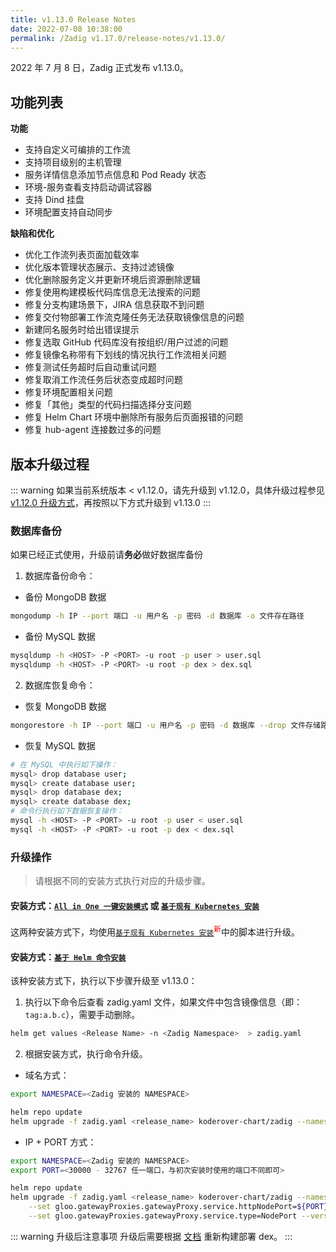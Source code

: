 ```yaml
---
title: v1.13.0 Release Notes
date: 2022-07-08 10:38:00
permalink: /Zadig v1.17.0/release-notes/v1.13.0/
---
```


2022 年 7 月 8 日，Zadig 正式发布 v1.13.0。

## 功能列表

**功能**

- 支持自定义可编排的工作流
- 支持项目级别的主机管理
- 服务详情信息添加节点信息和 Pod Ready 状态
- 环境-服务查看支持启动调试容器
- 支持 Dind 挂盘
- 环境配置支持自动同步

**缺陷和优化**

- 优化工作流列表页面加载效率
- 优化版本管理状态展示、支持过滤镜像
- 优化删除服务定义并更新环境后资源删除逻辑
- 修复使用构建模板代码库信息无法搜索的问题
- 修复分支构建场景下，JIRA 信息获取不到问题
- 修复交付物部署工作流克隆任务无法获取镜像信息的问题
- 新建同名服务时给出错误提示
- 修复选取 GitHub 代码库没有按组织/用户过滤的问题
- 修复镜像名称带有下划线的情况执行工作流相关问题
- 修复测试任务超时后自动重试问题
- 修复取消工作流任务后状态变成超时问题
- 修复环境配置相关问题
- 修复「其他」类型的代码扫描选择分支问题
- 修复 Helm Chart 环境中删除所有服务后页面报错的问题
- 修复 hub-agent 连接数过多的问题

## 版本升级过程
::: warning
如果当前系统版本 < v1.12.0，请先升级到 v1.12.0，具体升级过程参见 [v1.12.0 升级方式](/cn/Zadig%20v1.17.0/release-notes/v1.12.0/#版本升级过程)，再按照以下方式升级到 v1.13.0
:::

### 数据库备份
如果已经正式使用，升级前请**务必**做好数据库备份
1. 数据库备份命令：
- 备份 MongoDB 数据
```bash
mongodump -h IP --port 端口 -u 用户名 -p 密码 -d 数据库 -o 文件存在路径
```
- 备份 MySQL 数据
```bash
mysqldump -h <HOST> -P <PORT> -u root -p user > user.sql
mysqldump -h <HOST> -P <PORT> -u root -p dex > dex.sql
```
2. 数据库恢复命令：
- 恢复 MongoDB 数据
```bash
mongorestore -h IP --port 端口 -u 用户名 -p 密码 -d 数据库 --drop 文件存储路径
```
- 恢复 MySQL 数据
```bash
# 在 MySQL 中执行如下操作：
mysql> drop database user;
mysql> create database user;
mysql> drop database dex;
mysql> create database dex;
# 命令行执行如下数据恢复操作：
mysql -h <HOST> -P <PORT> -u root -p user < user.sql
mysql -h <HOST> -P <PORT> -u root -p dex < dex.sql
```

### 升级操作

> 请根据不同的安装方式执行对应的升级步骤。

#### 安装方式：[`All in One 一键安装模式`](/cn/Zadig%20v1.17.0/install/all-in-one/) 或 [`基于现有 Kubernetes 安装`](/cn/Zadig%20v1.17.0/install/install-on-k8s/)

这两种安装方式下，均使用[`基于现有 Kubernetes 安装`](/cn/Zadig%20v1.17.0/install/install-on-k8s/)<sup style='color: red'>新</sup>中的脚本进行升级。

#### 安装方式：[`基于 Helm 命令安装`](/cn/Zadig%20v1.17.0/install/helm-deploy/)
该种安装方式下，执行以下步骤升级至 v1.13.0：

1. 执行以下命令后查看 zadig.yaml 文件，如果文件中包含镜像信息（即：`tag:a.b.c`），需要手动删除。

```bash
helm get values <Release Name> -n <Zadig Namespace>  > zadig.yaml
```

2. 根据安装方式，执行命令升级。

- 域名方式：

```bash
export NAMESPACE=<Zadig 安装的 NAMESPACE>

helm repo update
helm upgrade -f zadig.yaml <release_name> koderover-chart/zadig --namespace ${NAMESPACE} --version=1.13.0
```

- IP + PORT 方式：

```bash
export NAMESPACE=<Zadig 安装的 NAMESPACE>
export PORT=<30000 - 32767 任一端口，与初次安装时使用的端口不同即可>

helm repo update
helm upgrade -f zadig.yaml <release_name> koderover-chart/zadig --namespace ${NAMESPACE} \
    --set gloo.gatewayProxies.gatewayProxy.service.httpNodePort=${PORT} \
    --set gloo.gatewayProxies.gatewayProxy.service.type=NodePort --version=1.13.0
```

::: warning 升级后注意事项
升级后需要根据 [文档](/cn/Zadig%20v1.17.0/settings/account/custom/) 重新构建部署 dex。
:::
